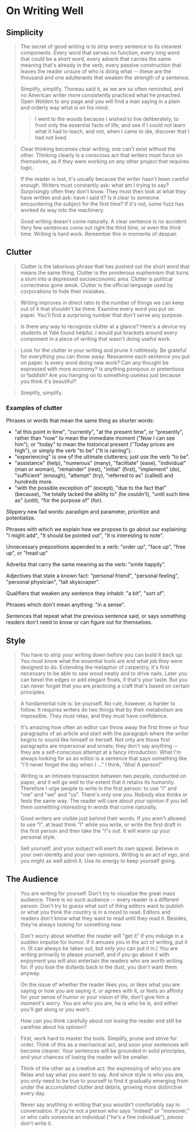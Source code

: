 # On Writing Well

## Simplicity

> The secret of good writing is to strip every sentence to its cleanest components. Every word that serves no function, every long word that could be a short word, every adverb that carries the same meaning that's already in the verb, every passive construction that leaves the reader unsure of who is doing what -- these are the thousand and one adulterants that weaken the strength of a sentence.

> Simplify, simplify. Thoreau said it, as we are so often reminded, and no American writer more consistently practiced what he preached. Open *Walden* to any page and you will find a man saying in a plain and orderly way what is on his mind:
>> I went to the woods because I wished to live deliberately, to front only the essential facts of life, and see if I could not learn what it had to teach, and not, when I came to die, discover that I had not lived.

> Clear thinking becomes clear writing; one can't exist without the other. Thinking clearly is a conscious act that writers must force on themselves, as if they were working on any other project that requires logic.

> If the reader is lost, it's usually because the writer hasn't been careful enough. Writers must constantly ask: what am I trying to say? Surprisingly often they don't know. They must then look at what they have written and ask: have I said it? Is it clear to someone encountering the subject for the first time? If it's not, some fuzz has worked its way into the machinery.

> Good writing doesn't come naturally. A clear sentence is no accident. Very few sentences come out right the third time, or even the third time. Writing is hard work. Remember this in moments of despair.

## Clutter

> Clutter is the laborious phrase that has pushed out the short word that means the same thing. Clutter is the ponderous euphemism that turns a slum into a depressed socioeconomic area. Clutter is political correctness gone amok. Clutter is the official language used by corporations to hide their mistakes.

> Writing improves in direct ratio to the number of things we can keep out of it that shouldn't be there. Examine every word you put on paper. You'll find a surprising number that don't serve any purpose.

> Is there any way to recognize clutter at a glance? Here's a device my students at Yale found helpful. I would put brackets around every component in a piece of writing that wasn't doing useful work.

> Look for the clutter in your writing and prune it ruthlessly. Be grateful for everything you can throw away. Reexamine each sentence you put on paper. Is every word doing new work? Can any thought be expressed with more economy? Is anything pompous or pretentious or faddish? Are you hanging on to something useless just because you think it's beautiful?

> Simplify, simplify.

### Examples of clutter

Phrases or words that mean the same thing as shorter words:

* "at this point in time", "currently", "at the present time", or "presently", rather than "now" to mean the immediate moment ("Now I can see him"), or "today" to mean the historical present ("Today prices are high"), or simply the verb "to be" ("It is raining").
* "experiencing" is one of the ultimate clutterers; just use the verb "to be".
* "assistance" (help), "numerous" (many), "facilitate" (ease), "individual" (man or woman), "remainder" (rest), "initial" (first), "implement" (do), "sufficient" (enough), "attempt" (try), "referred to as" (called) and hundreds more.
* "with the possible exception of" (except), "due to the fact that" (because), "he totally lacked the ability to" (he couldn't), "until such time as" (until), "for the purpose of" (for).

Slippery new fad words: paradigm and parameter, prioritize and potentialize.

Phrases with which we explain how we propose to go about our explaining: "I might add", "It should be pointed out", "It is interesting to note".

Unnecessary prepositions appended to a verb: "order up", "face up", "free up", or "head up"

Adverbs that carry the same meaning as the verb: "smile happily".

Adjectives that state a known fact: "personal friend", "personal feeling", "personal physician", "tall skyscraper".

Qualifiers that weaken any sentence they inhabit: "a bit", "sort of".

Phrases which don't mean anything: "in a sense".

Sentences that repeat what the previous sentence said, or says something readers don't need to know or can figure out for themselves.

## Style

> You have to strip your writing down before you can build it back up. You must know what the essential tools are and what job they were designed to do. Extending the metaphor of carpentry, it's first necessary to be able to saw wood neatly and to drive nails. Later you can bevel the edges or add elegant finals, if that's your taste. But you can never forget that you are practicing a craft that's based on certain principles.

> A fundamental rule is: be yourself. No rule, however, is harder to follow. It requires writers do two things that by their metabolism are impossible. They must relax, and they must have confidence.

> It's amazing how often an editor can throw away the first three or four paragraphs of an article and start with the paragraph where the writer begins to sound like himself or herself. Not only are those first paragraphs are impersonal and ornate; they don't say anything -- they are a self-conscious attempt at a fancy introduction. What I'm always looking for as an editor is a sentence that says something like "I'll never forget the day when I ..." I think, "Aha! A person!"

> Writing is an intimate transaction between two people, conducted on paper, and it will go well to the extent that it retains its humanity. Therefore I urge people to write in the first person: to use "I" and "me" and "we" and "us". There's only one you. Nobody else thinks or feels the same way. The reader will care about your opinion if you tell them something interesting in words that come naturally.

> Good writers are visible just behind their words. If you aren't allowed to use "I", at least think "I" while you write, or write the first draft in the first person and then take the "I"s out. It will warm up your personal style.

> Sell yourself, and your subject will exert its own appeal. Believe in your own identity and your own opinions. Writing is an act of ego, and you might as well admit it. Use its energy to keep yourself going.

## The Audience

> You are writing for yourself. Don't try to visualize the great mass audience. There is no such audience -- every reader is a different person. Don't try to guess what sort of thing editors want to publish or what you think the country is in a mood to read. Editors and readers don't know what they want to read until they read it. Besides, they're always looking for something new.

> Don't worry about whether the reader will "get it" if you indulge in a sudden impulse for humor. If it amuses you in the act of writing, put it in. (It can always be taken out, but only you can put it in.) You are writing primarily to please yourself, and if you go about it with enjoyment you will also entertain the readers who are worth writing for. If you lose the dullards back in the dust, you don't want them anyway.

> On the issue of whether the reader likes you, or likes what you are saying or how you are saying it, or agrees with it, or feels an affinity for your sense of humor or your vision of life, don't give him a moment's worry. You are who you are, he is who he is, and either you'll get along or you won't.

> How can you think carefully about not losing the reader and still be carefree about his opinion?

> First, work hard to master the tools. Simplify, prune and strive for order. Think of this as a mechanical act, and soon your sentences will become cleaner. Your sentences will be grounded in solid principles, and your chances of losing the reader will be smaller.

> Think of the other as a creative act: the expressing of who you are. Relax and say what you want to say. And since style is who you are, you only need to be true to yourself to find it gradually emerging from under the accumulated clutter and debris, growing more distinctive every day.

> Never say anything in writing that you wouldn't comfortably say in conversation. If you're not a person who says "indeed" or "moreover," or who calls someone an individual ("he's a fine individual"), *please* don't write it.


